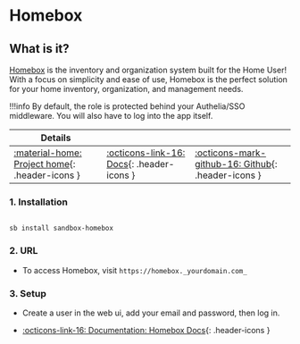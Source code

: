 # Homebox

## What is it?

[Homebox](https://hay-kot.github.io/homebox/) is the inventory and organization system built for the Home User! With a focus on simplicity and ease of use, Homebox is the perfect solution for your home inventory, organization, and management needs.

!!!info
    By default, the role is protected behind your Authelia/SSO middleware. You will also have to log into the app itself.

| Details     |             |             |
|-------------|-------------|-------------|
| [:material-home: Project home](https://hay-kot.github.io/homebox/){: .header-icons } | [:octicons-link-16: Docs](https://hay-kot.github.io/homebox/quick-start/){: .header-icons } | [:octicons-mark-github-16: Github](https://github.com/hay-kot/homebox){: .header-icons } |

### 1. Installation

``` shell

sb install sandbox-homebox

```

### 2. URL

- To access Homebox, visit `https://homebox._yourdomain.com_`

### 3. Setup

- Create a user in the web ui, add your email and password, then log in.

- [:octicons-link-16: Documentation: Homebox Docs](https://hay-kot.github.io/homebox/quick-start/){: .header-icons }
